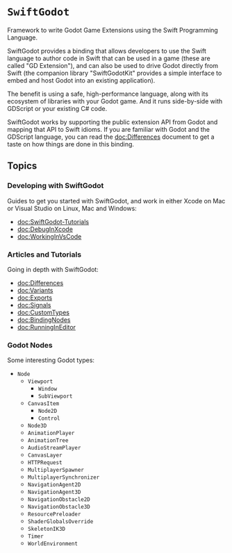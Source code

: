 # ``SwiftGodot``

Framework to write Godot Game Extensions using the Swift Programming Language.

SwiftGodot provides a binding that allows developers to use the Swift language
to author code in Swift that can be used in a game (these are called "GD
Extension"), and can also be used to drive Godot directly from Swift (the
companion library "SwiftGodotKit" provides a simple interface to embed and host
Godot into an existing application).

The benefit is using a safe, high-performance language, along with its ecosystem
of libraries with your Godot game.   And it runs side-by-side with GDScript or
your existing C# code.

SwiftGodot works by supporting the public extension API from Godot and mapping
that API to Swift idioms.   If you are familiar with Godot and the GDScript
language, you can read the <doc:Differences> document to get a taste on how
things are done in this binding.

## Topics

### Developing with SwiftGodot

Guides to get you started with SwiftGodot, and work in either Xcode on Mac or
Visual Studio on Linux, Mac and Windows:

- <doc:SwiftGodot-Tutorials>
- <doc:DebugInXcode>
- <doc:WorkingInVsCode>

### Articles and Tutorials

Going in depth with SwiftGodot:

- <doc:Differences>
- <doc:Variants>
- <doc:Exports>
- <doc:Signals>
- <doc:CustomTypes>
- <doc:BindingNodes>
- <doc:RunningInEditor>


### Godot Nodes

Some interesting Godot types:

- ``Node``
  - ``Viewport``
    - ``Window``
    - ``SubViewport``
  - ``CanvasItem``
    - ``Node2D``
    - ``Control``
  - ``Node3D``
  - ``AnimationPlayer``
  - ``AnimationTree``
  - ``AudioStreamPlayer``
  - ``CanvasLayer``
  - ``HTTPRequest``
  - ``MultiplayerSpawner``
  - ``MultiplayerSynchronizer``
  - ``NavigationAgent2D``
  - ``NavigationAgent3D``
  - ``NavigationObstacle2D``
  - ``NavigationObstacle3D``
  - ``ResourcePreloader``
  - ``ShaderGlobalsOverride``
  - ``SkeletonIK3D``
  - ``Timer``
  - ``WorldEnvironment``
